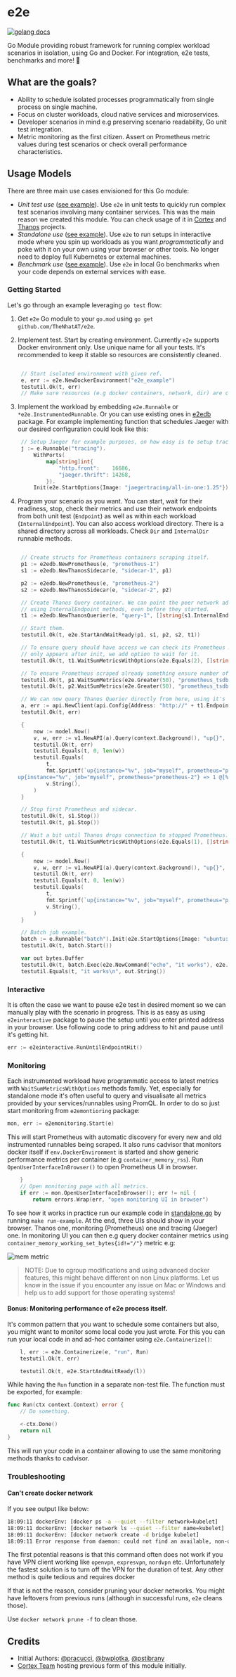 # e2e

[![golang docs](https://img.shields.io/badge/go.dev-reference-007d9c?logo=go&logoColor=white&style=flat-square)](https://pkg.go.dev/github.com/TheNhatAT/e2e)

Go Module providing robust framework for running complex workload scenarios in isolation, using Go and Docker. For integration, e2e tests, benchmarks and more! 💪

## What are the goals?

* Ability to schedule isolated processes programmatically from single process on single machine.
* Focus on cluster workloads, cloud native services and microservices.
* Developer scenarios in mind e.g preserving scenario readability, Go unit test integration.
* Metric monitoring as the first citizen. Assert on Prometheus metric values during test scenarios or check overall performance characteristics.

## Usage Models

There are three main use cases envisioned for this Go module:

* *Unit test use* ([see example](examples/thanos/unittest_test.go)). Use `e2e` in unit tests to quickly run complex test scenarios involving many container services. This was the main reason we created this module. You can check usage of it in [Cortex](https://github.com/cortexproject/cortex/tree/main/integration) and [Thanos](https://github.com/thanos-io/thanos/tree/main/test/e2e) projects.
* *Standalone use* ([see example](examples/thanos/standalone.go)). Use `e2e` to run setups in interactive mode where you spin up workloads as you want *programmatically* and poke with it on your own using your browser or other tools. No longer need to deploy full Kubernetes or external machines.
* *Benchmark use* ([see example](examples/thanos/benchmark_test.go)). Use `e2e` in local Go benchmarks when your code depends on external services with ease.

### Getting Started

Let's go through an example leveraging `go test` flow:

1. Get `e2e` Go module to your `go.mod` using `go get github.com/TheNhatAT/e2e`.
2. Implement test. Start by creating environment. Currently `e2e` supports Docker environment only. Use unique name for all your tests. It's recommended to keep it stable so resources are consistently cleaned.

   ```go mdox-exec="sed -n '22,26p' examples/thanos/unittest_test.go"

   	// Start isolated environment with given ref.
   	e, err := e2e.NewDockerEnvironment("e2e_example")
   	testutil.Ok(t, err)
   	// Make sure resources (e.g docker containers, network, dir) are cleaned.
   ```

3. Implement the workload by embedding `e2e.Runnable` or `*e2e.InstrumentedRunnable`. Or you can use existing ones in [e2edb](db/) package. For example implementing function that schedules Jaeger with our desired configuration could look like this:

   ```go mdox-exec="sed -n '35,42p' examples/thanos/standalone.go"
   	// Setup Jaeger for example purposes, on how easy is to setup tracing pipeline in e2e framework.
   	j := e.Runnable("tracing").
   		WithPorts(
   			map[string]int{
   				"http.front":    16686,
   				"jaeger.thrift": 14268,
   			}).
   		Init(e2e.StartOptions{Image: "jaegertracing/all-in-one:1.25"})
   ```

4. Program your scenario as you want. You can start, wait for their readiness, stop, check their metrics and use their network endpoints from both unit test (`Endpoint`) as well as within each workload (`InternalEndpoint`). You can also access workload directory. There is a shared directory across all workloads. Check `Dir` and `InternalDir` runnable methods.

   ```go mdox-exec="sed -n '28,93p' examples/thanos/unittest_test.go"

   	// Create structs for Prometheus containers scraping itself.
   	p1 := e2edb.NewPrometheus(e, "prometheus-1")
   	s1 := e2edb.NewThanosSidecar(e, "sidecar-1", p1)

   	p2 := e2edb.NewPrometheus(e, "prometheus-2")
   	s2 := e2edb.NewThanosSidecar(e, "sidecar-2", p2)

   	// Create Thanos Query container. We can point the peer network addresses of both Prometheus instance
   	// using InternalEndpoint methods, even before they started.
   	t1 := e2edb.NewThanosQuerier(e, "query-1", []string{s1.InternalEndpoint("grpc"), s2.InternalEndpoint("grpc")})

   	// Start them.
   	testutil.Ok(t, e2e.StartAndWaitReady(p1, s1, p2, s2, t1))

   	// To ensure query should have access we can check its Prometheus metric using WaitSumMetrics method. Since the metric we are looking for
   	// only appears after init, we add option to wait for it.
   	testutil.Ok(t, t1.WaitSumMetricsWithOptions(e2e.Equals(2), []string{"thanos_store_nodes_grpc_connections"}, e2e.WaitMissingMetrics()))

   	// To ensure Prometheus scraped already something ensure number of scrapes.
   	testutil.Ok(t, p1.WaitSumMetrics(e2e.Greater(50), "prometheus_tsdb_head_samples_appended_total"))
   	testutil.Ok(t, p2.WaitSumMetrics(e2e.Greater(50), "prometheus_tsdb_head_samples_appended_total"))

   	// We can now query Thanos Querier directly from here, using it's host address thanks to Endpoint method.
   	a, err := api.NewClient(api.Config{Address: "http://" + t1.Endpoint("http")})
   	testutil.Ok(t, err)

   	{
   		now := model.Now()
   		v, w, err := v1.NewAPI(a).Query(context.Background(), "up{}", now.Time())
   		testutil.Ok(t, err)
   		testutil.Equals(t, 0, len(w))
   		testutil.Equals(
   			t,
   			fmt.Sprintf(`up{instance="%v", job="myself", prometheus="prometheus-1"} => 1 @[%v]
   up{instance="%v", job="myself", prometheus="prometheus-2"} => 1 @[%v]`, p1.InternalEndpoint(e2edb.AccessPortName), now, p2.InternalEndpoint(e2edb.AccessPortName), now),
   			v.String(),
   		)
   	}

   	// Stop first Prometheus and sidecar.
   	testutil.Ok(t, s1.Stop())
   	testutil.Ok(t, p1.Stop())

   	// Wait a bit until Thanos drops connection to stopped Prometheus.
   	testutil.Ok(t, t1.WaitSumMetricsWithOptions(e2e.Equals(1), []string{"thanos_store_nodes_grpc_connections"}, e2e.WaitMissingMetrics()))

   	{
   		now := model.Now()
   		v, w, err := v1.NewAPI(a).Query(context.Background(), "up{}", now.Time())
   		testutil.Ok(t, err)
   		testutil.Equals(t, 0, len(w))
   		testutil.Equals(
   			t,
   			fmt.Sprintf(`up{instance="%v", job="myself", prometheus="prometheus-2"} => 1 @[%v]`, p2.InternalEndpoint(e2edb.AccessPortName), now),
   			v.String(),
   		)
   	}

   	// Batch job example.
   	batch := e.Runnable("batch").Init(e2e.StartOptions{Image: "ubuntu:20.04", Command: e2e.NewCommandRunUntilStop()})
   	testutil.Ok(t, batch.Start())

   	var out bytes.Buffer
   	testutil.Ok(t, batch.Exec(e2e.NewCommand("echo", "it works"), e2e.WithExecOptionStdout(&out)))
   	testutil.Equals(t, "it works\n", out.String())
   ```

### Interactive

It is often the case we want to pause e2e test in desired moment so we can manually play with the scenario in progress. This is as easy as using `e2einteractive` package to pause the setup until you enter printed address in your browser. Use following code to pring address to hit and pause until it's getting hit.

```go
err := e2einteractive.RunUntilEndpointHit()
```

### Monitoring

Each instrumented workload have programmatic access to latest metrics with `WaitSumMetricsWithOptions` methods family. Yet, especially for standalone mode it's often useful to query and visualisate all metrics provided by your services/runnables using PromQL. In order to do so just start monitoring from `e2emontioring` package:

```go
mon, err := e2emonitoring.Start(e)
```

This will start Prometheus with automatic discovery for every new and old instrumented runnables being scraped. It also runs cadvisor that monitors docker itself if `env.DockerEnvironment` is started and show generic performance metrics per container (e.g `container_memory_rss`). Run `OpenUserInterfaceInBrowser()` to open Prometheus UI in browser.

```go mdox-exec="sed -n '83,86p' examples/thanos/standalone.go"
	}
	// Open monitoring page with all metrics.
	if err := mon.OpenUserInterfaceInBrowser(); err != nil {
		return errors.Wrap(err, "open monitoring UI in browser")
```

To see how it works in practice run our example code in [standalone.go](examples/thanos/standalone.go) by running `make run-example`. At the end, three UIs should show in your browser. Thanos one, monitoring (Prometheus) one and tracing (Jaeger) one. In monitoring UI you can then e.g query docker container metrics using `container_memory_working_set_bytes{id!="/"}` metric e.g:

![mem metric](monitoring.png)

> NOTE: Due to cgroup modifications and using advanced docker features, this might behave different on non Linux platforms. Let us know in the issue if you encounter any issue on Mac or Windows and help us to add support for those operating systems!

#### Bonus: Monitoring performance of e2e process itself.

It's common pattern that you want to schedule some containers but also, you might want to monitor some local code you just wrote. For this you can run your local code in and ad-hoc container using `e2e.Containerize()`:

```go
	l, err := e2e.Containerize(e, "run", Run)
	testutil.Ok(t, err)

	testutil.Ok(t, e2e.StartAndWaitReady(l))
```

While having the `Run` function in a separate non-test file. The function must be exported, for example:

```go
func Run(ctx context.Context) error {
	// Do something.

	<-ctx.Done()
	return nil
}
```

This will run your code in a container allowing to use the same monitoring methods thanks to cadvisor.

### Troubleshooting

#### Can't create docker network

If you see output like below:

```bash
18:09:11 dockerEnv: [docker ps -a --quiet --filter network=kubelet]
18:09:11 dockerEnv: [docker network ls --quiet --filter name=kubelet]
18:09:11 dockerEnv: [docker network create -d bridge kubelet]
18:09:11 Error response from daemon: could not find an available, non-overlapping IPv4 address pool among the defaults to assign to the network
```

The first potential reasons is that this command often does not work if you have VPN client working like `openvpn`, `expresvpn`, `nordvpn` etc. Unfortunately the fastest solution is to turn off the VPN for the duration of test. Any other method is quite tedious and requires docker

If that is not the reason, consider pruning your docker networks. You might have leftovers from previous runs (although in successful runs, `e2e` cleans those).

Use `docker network prune -f` to clean those.

## Credits

* Initial Authors: [@pracucci](https://github.com/pracucci), [@bwplotka](https://github.com/bwplotka), [@pstibrany](https://github.com/pstibrany)
* [Cortex Team](https://github.com/cortexproject/cortex/tree/f639b1855c9f0c9564113709a6bce2996d151ec7/integration) hosting previous form of this module initially.
